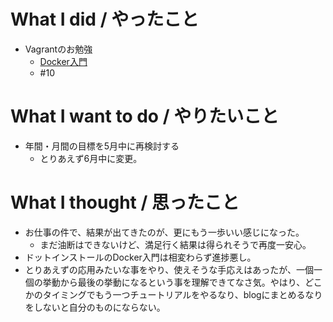# What I did / やったこと
- Vagrantのお勉強
  - [Docker入門](http://dotinstall.com/lessons/basic_docker)
  - #10

# What I want to do / やりたいこと
- 年間・月間の目標を5月中に再検討する
  - とりあえず6月中に変更。

# What I thought / 思ったこと
- お仕事の件で、結果が出てきたのが、更にもう一歩いい感じになった。
  - まだ油断はできないけど、満足行く結果は得られそうで再度一安心。
- ドットインストールのDocker入門は相変わらず進捗悪し。
- とりあえずの応用みたいな事をやり、使えそうな手応えはあったが、一個一個の挙動から最後の挙動になるという事を理解できてなさ気。やはり、どこかのタイミングでもう一つチュートリアルをやるなり、blogにまとめるなりをしないと自分のものにならない。
